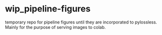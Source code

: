 # wip_pipeline-figures
temporary repo for pipeline figures until they are incorporated to pylossless. Mainly for the purpose of serving images to colab. 

